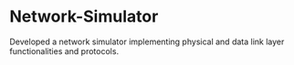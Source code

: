 # Network-Simulator
Developed a network simulator implementing physical and data link layer functionalities and protocols.
